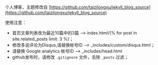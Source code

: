 个人博客，主题修改自 [https://github.com/taizilongxu/jekyll_blog_source](https://github.com/taizilongxu/jekyll_blog_source)

使用注意：

- 首页文章列表改为最近10篇中的3篇 --> index.html/{% for post in site.related_posts limit: 3 %}；
- 修改多说评论为Disqus,请替换帐号ID --> _includes/custom/disqus.html；
- 请替换 Google analytics 帐号ID --> _includes/head.html
- github发布时，请修改 `.gitignore` 文件，去除 `_posts` 过滤；